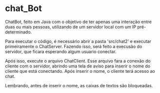 # chat_Bot
ChatBot, feito em Java com o objetivo de ter apenas uma interação entre duas ou mais pessoas, utilizando de um servidor local com um IP pré-determinado.

Para executar o código, é necessário abrir a pasta 'src/chat2' e executar primeiramente o ChatServer.
Fazendo isso, será feito a execusão do servidor, que ficara esperando algum usuario conectar.

Após isso, execute o arquivo ChatClient.
Esse arquivo fara a conexão do cliente com o servidor, abrindo uma tela de aviso para inserir o nome do cliente que está conectando.
Após inserir o nome, o cliente terá acesso ao chat.

Lembrando, antes de inserir o nome, as caixas de textos são bloqueadas.

